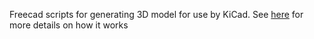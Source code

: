 Freecad scripts for generating 3D model for use by KiCad. See [here](https://github.com/realthunder/molexGen) for more details on how it works
